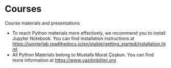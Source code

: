 # Courses
Course materials and presentations 

* To reach Python materials more effectively, we recommend you to install Jupyter Notebook. 
You can find installation instructions at https://jupyterlab.readthedocs.io/en/stable/getting_started/installation.html
* All Python Materials belong to Mustafa Murat Çoşkun. You can find more information at https://www.yazilimbilimi.org
